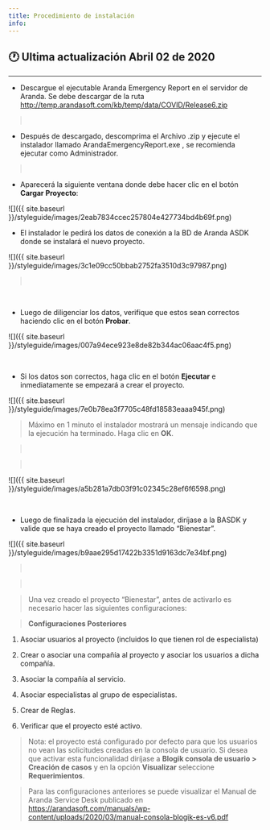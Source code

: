 ```yaml
---
title: Procedimiento de instalación
info:
---
```

## 🕐 Ultima actualización Abril 02 de 2020
<hr>






-   Descargue el ejecutable Aranda Emergency Report en el servidor de Aranda. Se
    debe descargar de la ruta
    <http://temp.arandasoft.com/kb/temp/data/COVID/Release6.zip>  

>    

-   Después de descargado, descomprima el Archivo .zip y ejecute el instalador
    llamado ArandaEmergencyReport.exe , se recomienda ejecutar como
    Administrador. 

>    

-   Aparecerá la siguiente ventana donde debe hacer clic en el botón **Cargar
    Proyecto**:

![]({{ site.baseurl }}/styleguide/images/2eab7834ccec257804e427734bd4b69f.png)

-   El instalador le pedirá los datos de conexión a la BD de Aranda ASDK donde
    se instalará el nuevo proyecto. 

![]({{ site.baseurl }}/styleguide/images/3c1e09cc50bbab2752fa3510d3c97987.png)

>    

 

-   Luego de diligenciar los datos, verifique que estos sean correctos haciendo
    clic en el botón **Probar**. 

![]({{ site.baseurl }}/styleguide/images/007a94ece923e8de82b344ac06aac4f5.png)

 

-   Si los datos son correctos, haga clic en el botón **Ejecutar** e
    inmediatamente se empezará a crear el proyecto.

![]({{ site.baseurl }}/styleguide/images/7e0b78ea3f7705c48fd18583eaaa945f.png)

>   Máximo en 1 minuto el instalador mostrará un mensaje indicando que la
>   ejecución ha terminado. Haga clic en **OK**. 

>    

>    

![]({{ site.baseurl }}/styleguide/images/a5b281a7db03f91c02345c28ef6f6598.png)

 

-   Luego de finalizada la ejecución del instalador, diríjase a la BASDK y
    valide que se haya creado el proyecto llamado “Bienestar”.

![]({{ site.baseurl }}/styleguide/images/b9aae295d17422b3351d9163dc7e34bf.png)

>    

>    

>   Una vez creado el proyecto “Bienestar”, antes de activarlo es necesario
>   hacer las siguientes configuraciones: 

>   **Configuraciones Posteriores**

1.  Asociar usuarios al proyecto (incluidos lo que tienen rol de especialista)

2.  Crear o asociar una compañía al proyecto y asociar los usuarios a dicha
    compañía.

3.  Asociar la compañía al servicio.

4.  Asociar especialistas al grupo de especialistas.

5.  Crear de Reglas.

6.  Verificar que el proyecto esté activo.

>   Nota: el proyecto está configurado por defecto para que los usuarios no vean
>   las solicitudes creadas en la consola de usuario. Si desea que activar esta
>   funcionalidad diríjase a **Blogik consola de usuario \> Creación de casos**
>   y en la opción **Visualizar** seleccione **Requerimientos**.

>   Para las configuraciones anteriores se puede visualizar el Manual de Aranda
>   Service Desk publicado en
>   <https://arandasoft.com/manuals/wp-content/uploads/2020/03/manual-consola-blogik-es-v6.pdf>
